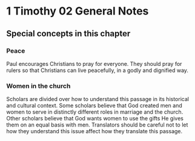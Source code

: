 # 1 Timothy 02 General Notes

## Special concepts in this chapter

### Peace
Paul encourages Christians to pray for everyone. They should pray for rulers so that Christians can live peacefully, in a godly and dignified way.

### Women in the church

Scholars are divided over how to understand this passage in its historical and cultural context. Some scholars believe that God created men and women to serve in distinctly different roles in marriage and the church. Other scholars believe that God wants women to use the gifts He gives them on an equal basis with men. Translators should be careful not to let how they understand this issue affect how they translate this passage.